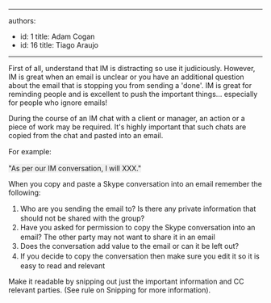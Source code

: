 

---
authors:
  - id: 1
    title: Adam Cogan
  - id: 16
    title: Tiago Araujo
---




<span class='intro'> <p>​First of all, understand that IM is distracting so use it judiciously. However, IM is great when an email is unclear or you have an additional question about the email that is stopping you from sending a 'done'. IM is great for reminding people and is excellent to push the important things... especially for people who ignore emails!<br></p><p>​During the course of an IM chat with a client or manager, an action or a piece of work may be required. It's highly important that such chats are copied from the chat and pasted into an email.</p><p><span style="line-height&#58;20px;">For example&#58;</span></p><div><p class="ssw15-rteElement-GreyBox">​<span style="background-color&#58;#f0f0f0;">​</span><span style="background-color&#58;#f0f0f0;">&quot;A</span><span style="background-color&#58;#f0f0f0;">s per our IM conversation, I will XXX.&quot;​</span>​​​​</p></div><p class="ssw15-rteElement-P">When you copy and paste a Skype conversation into an email remember the following&#58;​<br></p> </span>

<div><ol><li><span style="line-height&#58;20px;">Who are you sending the email to? Is there any private information that should not be shared with the group?</span><br></li><li><span style="line-height&#58;20px;">Have you asked for permission to copy the Skype conversation into an email? The other party may not want to share it in an email</span><br></li><li><span style="line-height&#58;20px;">Does the conversation add value to the email or can it be left out?</span><br></li><li><span style="line-height&#58;20px;">If you decide to copy the conversation then make sure you edit it so it is easy to read and relevant</span><br></li></ol></div><div>Make it readable by snipping out just the important information and CC relevant parties. (See&#160;rule on Snipping&#160;for more information).</div>


